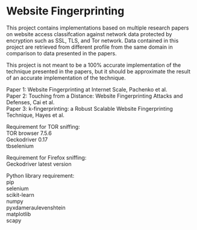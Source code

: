 # Website Fingerprinting

This project contains implementations based on multiple research papers on website access classifcation against network data protected by encryption such as SSL, TLS, and Tor network. Data contained in this project are retrieved from different profile from the same domain in comparison to data presented in the papers.

This project is not meant to be a 100% accurate implementation of the technique presented in the papers, but it should be approximate the result of an accurate implementation of the technique.

Paper 1: Website Fingerprinting at Internet Scale, Pachenko et al.\
Paper 2: Touching from a Distance: Website Fingerprinting Attacks and Defenses, Cai et al.\
Paper 3: k-fingerprinting: a Robust Scalable Website Fingerprinting Technique, Hayes et al.

Requirement for TOR sniffing:\
TOR browser 7.5.6\
Geckodriver 0.17\
tbselenium

Requirement for Firefox sniffing:\
Geckodriver latest version

Python library requirement:\
pip\
selenium\
scikit-learn\
numpy\
pyxdameraulevenshtein\
matplotlib\
scapy
